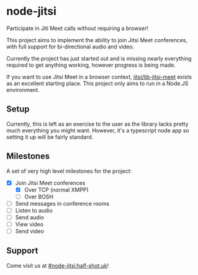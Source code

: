 node-jitsi
==========

Participate in Jiti Meet calls without requiring a browser!

This project aims to implement the ability to join Jitsi Meet conferences,
with full support for bi-directional audio and video.

Currently the project has just started out and is missing nearly everything
required to get anything working, however progress is being made.

If you want to use Jitsi Meet in a browser context, [jitsi/lib-jitsi-meet](https://github.com/jitsi/lib-jitsi-meet) 
exists as an excellent starting place. This project only aims to run in a Node.JS environment.

## Setup

Currently, this is left as an exercise to the user as the library lacks 
pretty much everything you might want. However, it's a typescript node app 
so setting it up will be fairly standard. 

## Milestones

A set of very high level milestones for the project:

- [x] Join Jitsi Meet conferences
  - [x] Over TCP (normal XMPP)
  - [ ] Over BOSH
- [ ] Send messages in conference rooms
- [ ] Listen to audio
- [ ] Send audio
- [ ] View video
- [ ] Send video

## Support

Come visit us at [#node-jitsi:half-shot.uk](https://matrix.to/#/#node-jitsi:half-shot.uk)!